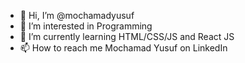 - 👋 Hi, I’m @mochamadyusuf
- 👀 I’m interested in Programming
- 🌱 I’m currently learning HTML/CSS/JS and React JS
- 📫 How to reach me Mochamad Yusuf on LinkedIn
<!-- - 💞️ I’m looking to collaborate on ... -->
<!---
mochamadyusuf/mochamadyusuf is a ✨ special ✨ repository because its `README.md` (this file) appears on your GitHub profile.
You can click the Preview link to take a look at your changes.
--->
